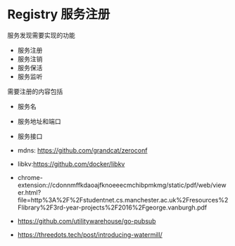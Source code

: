 # Registry 服务注册
服务发现需要实现的功能
- 服务注册
- 服务注销
- 服务保活
- 服务监听

需要注册的内容包括
- 服务名
- 服务地址和端口
- 服务接口


- mdns: https://github.com/grandcat/zeroconf

- libkv:https://github.com/docker/libkv

- chrome-extension://cdonnmffkdaoajfknoeeecmchibpmkmg/static/pdf/web/viewer.html?file=http%3A%2F%2Fstudentnet.cs.manchester.ac.uk%2Fresources%2Flibrary%2F3rd-year-projects%2F2016%2Fgeorge.vanburgh.pdf
- https://github.com/utilitywarehouse/go-pubsub
- https://threedots.tech/post/introducing-watermill/